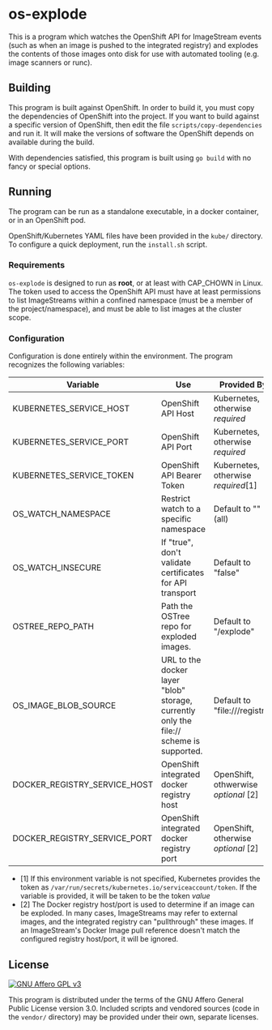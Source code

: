# os-explode

This is a program which watches the OpenShift API for ImageStream events (such
as when an image is pushed to the integrated registry) and explodes the
contents of those images onto disk for use with automated tooling (e.g. image
scanners or runc).

## Building

This program is built against OpenShift. In order to build it, you must copy
the dependencies of OpenShift into the project. If you want to build against a
specific version of OpenShift, then edit the file `scripts/copy-dependencies`
and run it. It will make the versions of software the OpenShift depends on
available during the build.

With dependencies satisfied, this program is built using `go build` with no
fancy or special options.

## Running

The program can be run as a standalone executable, in a docker container, or
in an OpenShift pod.

OpenShift/Kubernetes YAML files have been provided in the `kube/` directory. To
configure a quick deployment, run the `install.sh` script.

### Requirements

`os-explode` is designed to run as **root**, or at least with CAP_CHOWN in
Linux. The token used to access the OpenShift API must have at least
permissions to list ImageStreams within a confined namespace (must be a member
of the project/namespace), and must be able to list images at the cluster
scope.

### Configuration

Configuration is done entirely within the environment. The program recognizes
the following variables:

| **Variable** | **Use** | **Provided By** |
|------------------------------|-----------------------------------------------------------------------------------------|--------------------------------------|
| KUBERNETES_SERVICE_HOST | OpenShift API Host | Kubernetes, otherwise *required* |
| KUBERNETES_SERVICE_PORT | OpenShift API Port | Kubernetes, otherwise *required* |
| KUBERNETES_SERVICE_TOKEN | OpenShift API Bearer Token | Kubernetes, otherwise *required*[1] |
| OS_WATCH_NAMESPACE | Restrict watch to a specific namespace | Default to "" (all) |
| OS_WATCH_INSECURE | If "true", don't validate certificates for API transport | Default to "false" |
| OSTREE_REPO_PATH | Path the OSTree repo for exploded images. | Default to "/explode" |
| OS_IMAGE_BLOB_SOURCE | URL to the docker layer "blob" storage, currently only the file:// scheme is supported. | Default to "file:///registry" |
| DOCKER_REGISTRY_SERVICE_HOST | OpenShift integrated docker registry host | OpenShift, othwerwise *optional* [2] |
| DOCKER_REGISTRY_SERVICE_PORT | OpenShift integrated docker registry port | OpenShift, otherwise *optional* [2] |

- [1] If this environment variable is not specified, Kubernetes provides the
  token as `/var/run/secrets/kubernetes.io/serviceaccount/token`. If the
  variable is provided, it will be taken to be the token *value*
- [2] The Docker registry host/port is used to determine if an image can be
  exploded. In many cases, ImageStreams may refer to external images, and the
  integrated registry can "pullthrough" these images. If an ImageStream's
  Docker Image pull reference doesn't match the configured registry host/port,
  it will be ignored.

## License

[![GNU Affero GPL v3](https://www.gnu.org/graphics/agplv3-155x51.png "GNU Affero GPL v3")](https://www.gnu.org/licenses/agpl-3.0.en.html)

This program is distributed under the terms of the GNU Affero General Public
License version 3.0. Included scripts and vendored sources (code in the
`vendor/` directory) may be provided under their own, separate licenses.
